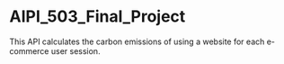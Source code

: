 # AIPI_503_Final_Project
This API calculates the carbon emissions of using a website for each e-commerce user session.
